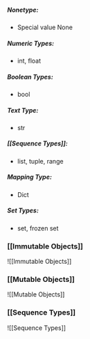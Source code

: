##### Nonetype:
- Special value None
##### Numeric Types:
- int, float
##### Boolean Types:
- bool
##### Text Type:
- str
##### [[Sequence Types]]:
- list, tuple, range
##### Mapping Type:
- Dict
##### Set Types:
- set, frozen set

### [[Immutable Objects]]
![[Immutable Objects]]

### [[Mutable Objects]]
![[Mutable Objects]]

### [[Sequence Types]]
![[Sequence Types]]
